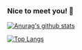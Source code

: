 ### Nice to meet you! 👋

[![Anurag's github stats](https://github-readme-stats.vercel.app/api?username=YangMengHeng&count_private=true&show_icons=true&theme=merko)](https://github.com/anuraghazra/github-readme-stats)

[![Top Langs](https://github-readme-stats.vercel.app/api/top-langs/?username=YangMengHeng&layout=compact)](https://github.com/anuraghazra/github-readme-stats)
